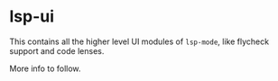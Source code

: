 # lsp-ui

This contains all the higher level UI modules of `lsp-mode`, like flycheck support and code lenses.

More info to follow.
